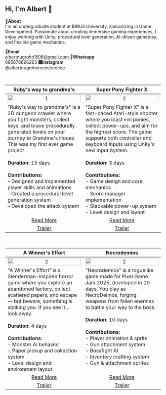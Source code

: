 Hi, I'm Albert 👋
---
**📌About** <br>
I'm an undergraduate student at BINUS University, specializing in Game Development. Passionate about creating immersive gaming experiences, I enjoy working with Unity, procedural level generation, AI-driven gameplay, and flexible game mechanics.

**📩Email** <br>
albertnugroho1506@gmail.com
**📱Whatsapp** <br>
085878896263
**🅾Instagram** <br>
@albertnugrohoreeeeeeeeee

<br>

<table width="100%">
  <thead>
    <tr>
      <th width="50%" align="center"><a>Ruby's way to grandma's</a></th> <!--tittle-->
      <th width="50%" align="center"><a>Super Pony Fighter X</a></th> <!--tittle-->
    </tr>
  </thead>
  <tbody>
    <tr>
      <td align="center">
        <img src="https://github.com/AlbertNugroho/AlbertNugroho/blob/main/Ruby%20Preview.gif" alt="1" style="width:100%;height:auto;">
      </td>
      <td align="center">
        <img src="https://github.com/AlbertNugroho/AlbertNugroho/blob/main/Pony%20Preview.gif" alt="2" style="width:100%;height:auto;">
      </td>
    </tr>
    <tr>
      <td valign="text-top">
  "Ruby's way to grandma's" is a 2D dungeon crawler where you fight monsters, collect keys, and brave procedurally generated levels on your journey to Grandma's House. This was my first ever game project 
  <br><br>
  <strong>Duration:</strong> 15 days  
  <br><br>
  <strong>Contributions:</strong><br>
  – Designed and implemented player skills and animations<br>
  – Created a procedural level generation system<br>
  – Developed the attack system  
</td>
      <td valign="text-top">
  "Super Pony Fighter X" is a fast-paced Atari-style shooter where you blast evil ponies, collect power-ups, and aim for the highest score. The game supports both controller and keyboard inputs using Unity's new Input System.<br><br>
  <strong>Duration:</strong> 3 days<br><br>
  <strong>Contributions:</strong><br>
  - Game design and core mechanics<br>
  - Score manager implementation<br>
  - Stackable power-up system<br>
  - Level design and layout
</td>
    </tr>
    <tr>
      <td align="center"><a href="https://github.com/AlbertNugroho/Project-DungeonCrawler">Read More</a></td> <!--link1-->
      <td align="center"><a href="https://github.com/AlbertNugroho/Project-Pony">Read More</a></td> <!--link2-->
    </tr>
    <tr>
      <td align="center"><a href="https://www.youtube.com/watch?v=sIzs-qnkpN8">Trailer</a></td> <!--link1-->
      <td align="center"><a href="https://www.youtube.com/watch?v=_s9oKqDdjMo">Trailer</a></td> <!--link2-->
    </tr>
  </tbody>
</table>


<br>


<table width="100%">
  <thead>
    <tr>
      <th width="50%"><a>A Winner's Effort</a></th> <!--tittle 3-->
      <th width="50%"><a>Necrodemios</a></th> <!--tittle 3-->
    </tr>
  </thead>
  <tbody>
    <tr>
      <td align="center" >
        <img src="https://github.com/AlbertNugroho/AlbertNugroho/blob/main/A%20winners%20Effort%20preview.gif" alt="2" style="width:100%;height:auto;">
      </td>
       <td align="center" >
        <img src="https://github.com/AlbertNugroho/AlbertNugroho/blob/main/PrevNecrodemios.gif" alt="2" style="width:100%;height:auto;">
      </td>
    </tr>
    <tr>
     <td valign="text-top">
  "A Winner's Effort" is a Slenderman-inspired horror game where you explore an abandoned factory, collect scattered papers, and escape — but beware, something is stalking you. If you see it… look away.<br><br>
  <strong>Duration:</strong> 4 days<br><br>
  <strong>Contributions:</strong><br>
  - Monster AI behavior<br>
  - Paper pickup and collection system<br>
  - Level design and environment layout
</td>
      <td valign="text-top">
  "Necrodemios" is a roguelike game made for Pixel Game Jam 2025, developed in 10 days. You play as NecroDeimos, forging weapons from fallen enemies to battle your way to the boss.<br><br>
  <strong>Duration:</strong> 10 days<br><br>
  <strong>Contributions:</strong><br>
  - Player animation & sprite<br>
  - Gun attachment system<br>
  - Bossfight AI<br>
  - Inventory crafting system<br>
  - Gun & attachment sprites
</td>
    <tr>
      <td align="center"><a href="https://github.com/AlbertNugroho/Project-A-Winners-Resolve">Read More</a></td> <!--link 3-->
      <td align="center"><a href="https://github.com/AlbertNugroho/Project-PixelGameJam">Read More</a></td> <!--link 3-->
    </tr>
    <tr>
      <td align="center"><a href="https://www.youtube.com/watch?v=P4G3ocNLi5g">Trailer</a></td> <!--link2-->
      <td align="center"><a href="https://www.youtube.com/watch?v=4vcl18ngILU">Trailer</a></td> <!--link2-->
    </tr>

  </tbody>
</table>

